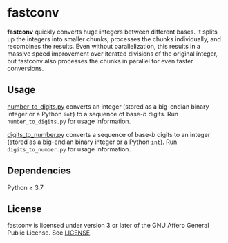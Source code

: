 fastconv
========

**fastconv** quickly converts huge integers between different bases. It splits
up the integers into smaller chunks, processes the chunks individually, and
recombines the results. Even without parallelization, this results in a massive
speed improvement over iterated divisions of the original integer, but fastconv
also processes the chunks in parallel for even faster conversions.

Usage
-----

[number\_to\_digits.py][ntd] converts an integer (stored as a big-endian binary
integer or a Python `int`) to a sequence of base-*b* digits. Run
`number_to_digits.py` for usage information.

[digits\_to\_number.py][dtn] converts a sequence of base-*b* digits to an
integer (stored as a big-endian binary integer or a Python `int`). Run
`digits_to_number.py` for usage information.

[ntd]: number_to_digits.py
[dtn]: digits_to_number.py

Dependencies
------------

Python ≥ 3.7

License
-------

fastconv is licensed under version 3 or later of the GNU Affero General Public
License. See [LICENSE](LICENSE).
